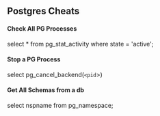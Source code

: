 ## Postgres Cheats

#### Check All PG Processes
select * from pg_stat_activity where state = 'active';

#### Stop a PG Process
select pg_cancel_backend(`<pid`>)

#### Get All Schemas from a db
select nspname from pg_namespace;
